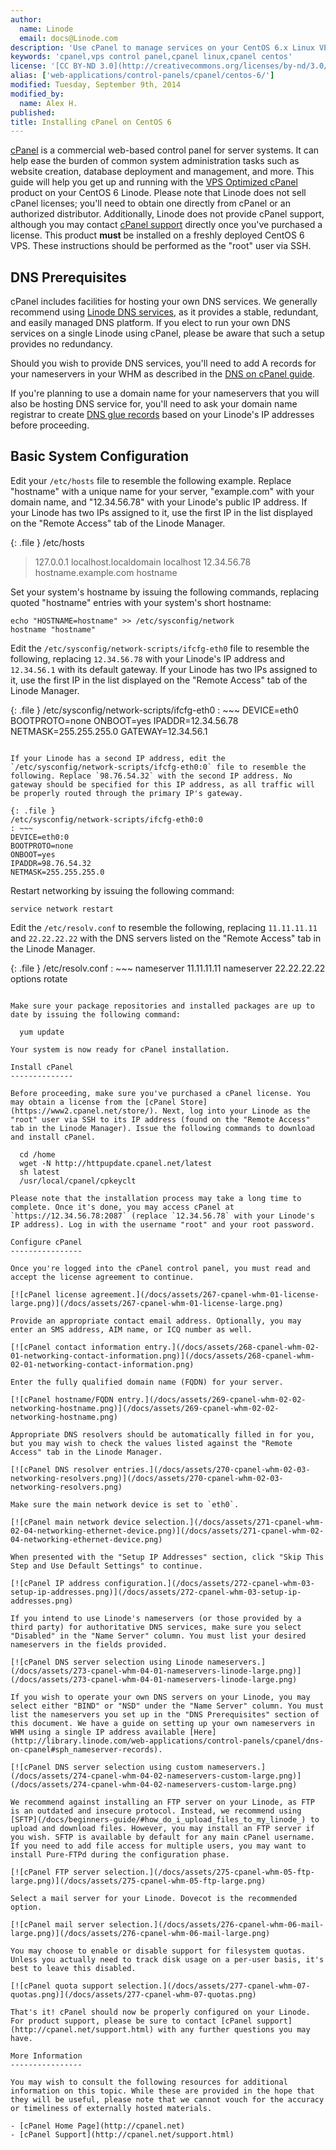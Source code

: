 ```yaml
---
author:
  name: Linode
  email: docs@Linode.com
description: 'Use cPanel to manage services on your CentOS 6.x Linux VPS.'
keywords: 'cpanel,vps control panel,cpanel linux,cpanel centos'
license: '[CC BY-ND 3.0](http://creativecommons.org/licenses/by-nd/3.0/us/)'
alias: ['web-applications/control-panels/cpanel/centos-6/']
modified: Tuesday, September 9th, 2014
modified_by:
  name: Alex H.
published: 
title: Installing cPanel on CentOS 6
---
```


[cPanel](http://cpanel.net) is a commercial web-based control panel for server systems. It can help ease the burden of common system administration tasks such as website creation, database deployment and management, and more. This guide will help you get up and running with the [VPS Optimized cPanel](http://cpanel.net/products/cpanelwhm/vps-optimized.html) product on your CentOS 6 Linode. Please note that Linode does not sell cPanel licenses; you'll need to obtain one directly from cPanel or an authorized distributor. Additionally, Linode does not provide cPanel support, although you may contact [cPanel support](http://cpanel.net/support.html) directly once you've purchased a license. This product **must** be installed on a freshly deployed CentOS 6 VPS. These instructions should be performed as the "root" user via SSH.

DNS Prerequisites
-----------------

cPanel includes facilities for hosting your own DNS services. We generally recommend using [Linode DNS services](/docs/dns-guides/configuring-dns-with-the-linode-manager), as it provides a stable, redundant, and easily managed DNS platform. If you elect to run your own DNS services on a single Linode using cPanel, please be aware that such a setup provides no redundancy.

Should you wish to provide DNS services, you'll need to add A records for your nameservers in your WHM as described in the [DNS on cPanel guide](https://library.linode.com/web-applications/control-panels/cpanel/dns-on-cpanel#sph_nameserver-records).

If you're planning to use a domain name for your nameservers that you will also be hosting DNS service for, you'll need to ask your domain name registrar to create [DNS glue records](http://en.wikipedia.org/wiki/Domain_Name_System#Circular_dependencies_and_glue_records) based on your Linode's IP addresses before proceeding.

Basic System Configuration
--------------------------

Edit your `/etc/hosts` file to resemble the following example. Replace "hostname" with a unique name for your server, "example.com" with your domain name, and "12.34.56.78" with your Linode's public IP address. If your Linode has two IPs assigned to it, use the first IP in the list displayed on the "Remote Access" tab of the Linode Manager.

{: .file }
/etc/hosts

> 127.0.0.1 localhost.localdomain localhost 12.34.56.78 hostname.example.com hostname

Set your system's hostname by issuing the following commands, replacing quoted "hostname" entries with your system's short hostname:

    echo "HOSTNAME=hostname" >> /etc/sysconfig/network
    hostname "hostname"

Edit the `/etc/sysconfig/network-scripts/ifcfg-eth0` file to resemble the following, replacing `12.34.56.78` with your Linode's IP address and `12.34.56.1` with its default gateway. If your Linode has two IPs assigned to it, use the first IP in the list displayed on the "Remote Access" tab of the Linode Manager.

{: .file }
/etc/sysconfig/network-scripts/ifcfg-eth0
: ~~~
  DEVICE=eth0
  BOOTPROTO=none
  ONBOOT=yes
  IPADDR=12.34.56.78
  NETMASK=255.255.255.0
  GATEWAY=12.34.56.1
  ~~~

If your Linode has a second IP address, edit the `/etc/sysconfig/network-scripts/ifcfg-eth0:0` file to resemble the following. Replace `98.76.54.32` with the second IP address. No gateway should be specified for this IP address, as all traffic will be properly routed through the primary IP's gateway.

{: .file }
/etc/sysconfig/network-scripts/ifcfg-eth0:0
: ~~~
  DEVICE=eth0:0
  BOOTPROTO=none
  ONBOOT=yes
  IPADDR=98.76.54.32
  NETMASK=255.255.255.0
  ~~~

Restart networking by issuing the following command:

    service network restart

Edit the `/etc/resolv.conf` to resemble the following, replacing `11.11.11.11` and `22.22.22.22` with the DNS servers listed on the "Remote Access" tab in the Linode Manager.

{: .file }
/etc/resolv.conf
: ~~~
  nameserver 11.11.11.11 nameserver 22.22.22.22 options rotate
  ~~~
  
Make sure your package repositories and installed packages are up to date by issuing the following command:

    yum update

Your system is now ready for cPanel installation.

Install cPanel
--------------

Before proceeding, make sure you've purchased a cPanel license. You may obtain a license from the [cPanel Store](https://www2.cpanel.net/store/). Next, log into your Linode as the "root" user via SSH to its IP address (found on the "Remote Access" tab in the Linode Manager). Issue the following commands to download and install cPanel.

    cd /home
    wget -N http://httpupdate.cpanel.net/latest
    sh latest
    /usr/local/cpanel/cpkeyclt

Please note that the installation process may take a long time to complete. Once it's done, you may access cPanel at `https://12.34.56.78:2087` (replace `12.34.56.78` with your Linode's IP address). Log in with the username "root" and your root password.

Configure cPanel
----------------

Once you're logged into the cPanel control panel, you must read and accept the license agreement to continue.

[![cPanel license agreement.](/docs/assets/267-cpanel-whm-01-license-large.png)](/docs/assets/267-cpanel-whm-01-license-large.png)

Provide an appropriate contact email address. Optionally, you may enter an SMS address, AIM name, or ICQ number as well.

[![cPanel contact information entry.](/docs/assets/268-cpanel-whm-02-01-networking-contact-information.png)](/docs/assets/268-cpanel-whm-02-01-networking-contact-information.png)

Enter the fully qualified domain name (FQDN) for your server.

[![cPanel hostname/FQDN entry.](/docs/assets/269-cpanel-whm-02-02-networking-hostname.png)](/docs/assets/269-cpanel-whm-02-02-networking-hostname.png)

Appropriate DNS resolvers should be automatically filled in for you, but you may wish to check the values listed against the "Remote Access" tab in the Linode Manager.

[![cPanel DNS resolver entries.](/docs/assets/270-cpanel-whm-02-03-networking-resolvers.png)](/docs/assets/270-cpanel-whm-02-03-networking-resolvers.png)

Make sure the main network device is set to `eth0`.

[![cPanel main network device selection.](/docs/assets/271-cpanel-whm-02-04-networking-ethernet-device.png)](/docs/assets/271-cpanel-whm-02-04-networking-ethernet-device.png)

When presented with the "Setup IP Addresses" section, click "Skip This Step and Use Default Settings" to continue.

[![cPanel IP address configuration.](/docs/assets/272-cpanel-whm-03-setup-ip-addresses.png)](/docs/assets/272-cpanel-whm-03-setup-ip-addresses.png)

If you intend to use Linode's nameservers (or those provided by a third party) for authoritative DNS services, make sure you select "Disabled" in the "Name Server" column. You must list your desired nameservers in the fields provided.

[![cPanel DNS server selection using Linode nameservers.](/docs/assets/273-cpanel-whm-04-01-nameservers-linode-large.png)](/docs/assets/273-cpanel-whm-04-01-nameservers-linode-large.png)

If you wish to operate your own DNS servers on your Linode, you may select either "BIND" or "NSD" under the "Name Server" column. You must list the nameservers you set up in the "DNS Prerequisites" section of this document. We have a guide on setting up your own nameservers in WHM using a single IP address available [Here](http://library.linode.com/web-applications/control-panels/cpanel/dns-on-cpanel#sph_nameserver-records).

[![cPanel DNS server selection using custom nameservers.](/docs/assets/274-cpanel-whm-04-02-nameservers-custom-large.png)](/docs/assets/274-cpanel-whm-04-02-nameservers-custom-large.png)

We recommend against installing an FTP server on your Linode, as FTP is an outdated and insecure protocol. Instead, we recommend using [SFTP](/docs/beginners-guide/#how_do_i_upload_files_to_my_linode_) to upload and download files. However, you may install an FTP server if you wish. SFTP is available by default for any main cPanel username. If you need to add file access for multiple users, you may want to install Pure-FTPd during the configuration phase.

[![cPanel FTP server selection.](/docs/assets/275-cpanel-whm-05-ftp-large.png)](/docs/assets/275-cpanel-whm-05-ftp-large.png)

Select a mail server for your Linode. Dovecot is the recommended option.

[![cPanel mail server selection.](/docs/assets/276-cpanel-whm-06-mail-large.png)](/docs/assets/276-cpanel-whm-06-mail-large.png)

You may choose to enable or disable support for filesystem quotas. Unless you actually need to track disk usage on a per-user basis, it's best to leave this disabled.

[![cPanel quota support selection.](/docs/assets/277-cpanel-whm-07-quotas.png)](/docs/assets/277-cpanel-whm-07-quotas.png)

That's it! cPanel should now be properly configured on your Linode. For product support, please be sure to contact [cPanel support](http://cpanel.net/support.html) with any further questions you may have.

More Information
----------------

You may wish to consult the following resources for additional information on this topic. While these are provided in the hope that they will be useful, please note that we cannot vouch for the accuracy or timeliness of externally hosted materials.

- [cPanel Home Page](http://cpanel.net)
- [cPanel Support](http://cpanel.net/support.html)




